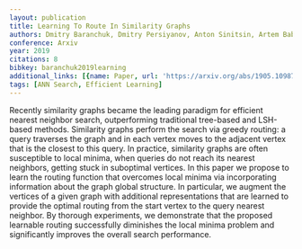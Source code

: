 ```yaml
---
layout: publication
title: Learning To Route In Similarity Graphs
authors: Dmitry Baranchuk, Dmitry Persiyanov, Anton Sinitsin, Artem Babenko
conference: Arxiv
year: 2019
citations: 8
bibkey: baranchuk2019learning
additional_links: [{name: Paper, url: 'https://arxiv.org/abs/1905.10987'}]
tags: [ANN Search, Efficient Learning]
---
```

Recently similarity graphs became the leading paradigm for efficient nearest
neighbor search, outperforming traditional tree-based and LSH-based methods.
Similarity graphs perform the search via greedy routing: a query traverses the
graph and in each vertex moves to the adjacent vertex that is the closest to
this query. In practice, similarity graphs are often susceptible to local
minima, when queries do not reach its nearest neighbors, getting stuck in
suboptimal vertices. In this paper we propose to learn the routing function
that overcomes local minima via incorporating information about the graph
global structure. In particular, we augment the vertices of a given graph with
additional representations that are learned to provide the optimal routing from
the start vertex to the query nearest neighbor. By thorough experiments, we
demonstrate that the proposed learnable routing successfully diminishes the
local minima problem and significantly improves the overall search performance.